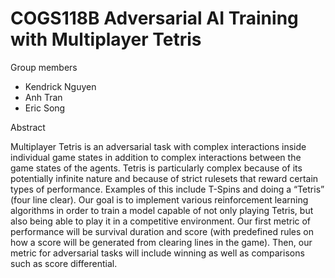 # COGS118B Adversarial AI Training with Multiplayer Tetris
Group members

- Kendrick Nguyen
- Anh Tran
- Eric Song

Abstract 

Multiplayer Tetris is an adversarial task with complex interactions inside individual game states in addition to complex interactions between the game states of the agents. Tetris is particularly complex because of its potentially infinite nature and because of strict rulesets that reward certain types of performance. Examples of this include T-Spins and doing a “Tetris” (four line clear). Our goal is to implement various reinforcement learning algorithms in order to train a model capable of not only playing Tetris, but also being able to play it in a competitive environment. Our first metric of performance will be survival duration and score (with predefined rules on how a score will be generated from clearing lines in the game). Then, our metric for adversarial tasks will include winning as well as comparisons such as score differential. 
